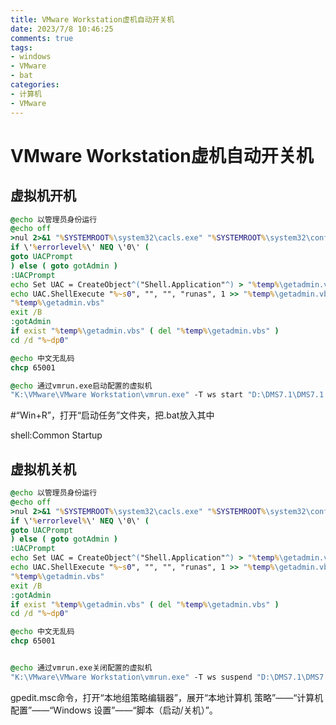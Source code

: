 ```yaml
---
title: VMware Workstation虚机自动开关机
date: 2023/7/8 10:46:25
comments: true
tags: 
- windows
- VMware
- bat
categories: 
- 计算机
- VMware
---
```


# VMware Workstation虚机自动开关机

## 虚拟机开机

```bat
@echo 以管理员身份运行
@echo off
>nul 2>&1 "%SYSTEMROOT%\system32\cacls.exe" "%SYSTEMROOT%\system32\config\system"
if \'%errorlevel%\' NEQ \'0\' (
goto UACPrompt
) else ( goto gotAdmin )
:UACPrompt
echo Set UAC = CreateObject^("Shell.Application"^) > "%temp%\getadmin.vbs"
echo UAC.ShellExecute "%~s0", "", "", "runas", 1 >> "%temp%\getadmin.vbs"
"%temp%\getadmin.vbs"
exit /B
:gotAdmin
if exist "%temp%\getadmin.vbs" ( del "%temp%\getadmin.vbs" ) 
cd /d "%~dp0"

@echo 中文无乱码
chcp 65001

@echo 通过vmrun.exe启动配置的虚拟机
"K:\VMware\VMware Workstation\vmrun.exe" -T ws start "D:\DMS7.1\DMS7.1.vmx"
```

\#“Win+R”，打开“启动任务”文件夹，把.bat放入其中 

shell:Common Startup

## 虚拟机关机

```bat
@echo 以管理员身份运行
@echo off
>nul 2>&1 "%SYSTEMROOT%\system32\cacls.exe" "%SYSTEMROOT%\system32\config\system"
if \'%errorlevel%\' NEQ \'0\' (
goto UACPrompt
) else ( goto gotAdmin )
:UACPrompt
echo Set UAC = CreateObject^("Shell.Application"^) > "%temp%\getadmin.vbs"
echo UAC.ShellExecute "%~s0", "", "", "runas", 1 >> "%temp%\getadmin.vbs"
"%temp%\getadmin.vbs"
exit /B
:gotAdmin
if exist "%temp%\getadmin.vbs" ( del "%temp%\getadmin.vbs" ) 
cd /d "%~dp0"

@echo 中文无乱码
chcp 65001


@echo 通过vmrun.exe关闭配置的虚拟机
"K:\VMware\VMware Workstation\vmrun.exe" -T ws suspend "D:\DMS7.1\DMS7.1.vmx"
```

gpedit.msc命令，打开“本地组策略编辑器”，展开“本地计算机 策略”——“计算机配置”——“Windows 设置”——“脚本（启动/关机）”。

